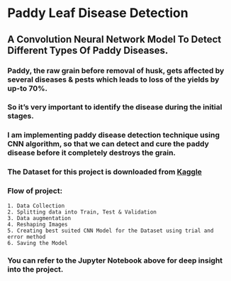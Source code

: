 # Paddy Leaf Disease Detection
## A Convolution Neural Network Model To Detect Different Types Of Paddy Diseases.
### Paddy, the raw grain before removal of husk, gets affected by several diseases & pests which leads to loss of the yields by up-to 70%.
### So it’s very important to identify the disease during the initial stages.
### I am implementing paddy disease detection technique using CNN algorithm, so that we can detect and cure the paddy disease before it completely destroys the grain.
### The Dataset for this project is downloaded from [Kaggle](https://www.kaggle.com/competitions/paddy-disease-classification)

### Flow of project:
```
1. Data Collection
2. Splitting data into Train, Test & Validation
3. Data augmentation
4. Reshaping Images
5. Creating best suited CNN Model for the Dataset using trial and error method
6. Saving the Model 
```

### You can refer to the Jupyter Notebook  above for deep insight into the project.
